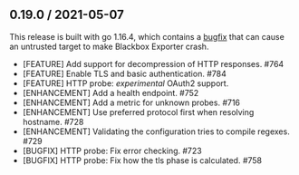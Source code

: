 ## 0.19.0 / 2021-05-07

This release is built with go 1.16.4, which contains a [bugfix](https://github.com/golang/go/issues/45712)
that can cause an untrusted target to make Blackbox Exporter crash.

* [FEATURE] Add support for decompression of HTTP responses. #764
* [FEATURE] Enable TLS and basic authentication. #784
* [FEATURE] HTTP probe: *experimental* OAuth2 support.
* [ENHANCEMENT] Add a health endpoint. #752
* [ENHANCEMENT] Add a metric for unknown probes. #716
* [ENHANCEMENT] Use preferred protocol first when resolving hostname. #728
* [ENHANCEMENT] Validating the configuration tries to compile regexes. #729
* [BUGFIX] HTTP probe: Fix error checking. #723
* [BUGFIX] HTTP probe: Fix how the tls phase is calculated. #758
